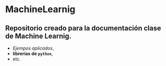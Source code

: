 # MachineLearnig
## Repositorio creado para la documentación clase de Machine Learnig.
- _Ejempos aplicados_, 
- **librerias de `python`**,
- etc.
